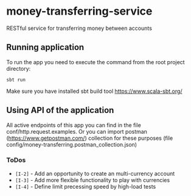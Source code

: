# money-transferring-service
RESTful service for transferring money between accounts

## Running application 

To run the app you need to execute the command from the root project directory:
  
`sbt run`

Make sure you have installed sbt build tool https://www.scala-sbt.org/

## Using API of the application 

All active endpoints of this app you can find in the file conf/http.request.examples.
Or you can import postman (https://www.getpostman.com/) collection for these purposes (file  config/money-transferring.postman_collection.json)

### ToDos
- `[I-2]` - Add an opportunity to create an multi-currency account
- `[I-3]` - Add more flexible functionality to play with currencies
- `[I-4]` - Define limit precessing speed by high-load tests